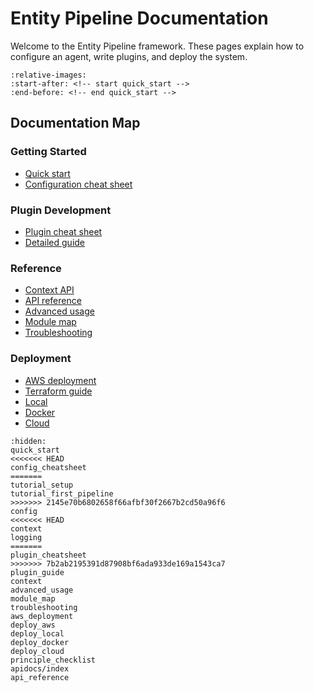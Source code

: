 # Entity Pipeline Documentation

Welcome to the Entity Pipeline framework. These pages explain how to configure an agent, write plugins, and deploy the system.

```{include} ../../README.md
:relative-images:
:start-after: <!-- start quick_start -->
:end-before: <!-- end quick_start -->
```

## Documentation Map

### Getting Started
- [Quick start](quick_start.md)
- [Configuration cheat sheet](config_cheatsheet.md)

### Plugin Development
- [Plugin cheat sheet](plugin_cheatsheet.md)
- [Detailed guide](plugin_guide.md)

### Reference
- [Context API](context.md)
- [API reference](api_reference.md)
- [Advanced usage](advanced_usage.md)
- [Module map](module_map.md)
- [Troubleshooting](troubleshooting.md)

### Deployment
- [AWS deployment](aws_deployment.md)
- [Terraform guide](deploy_aws.md)
- [Local](deploy_local.md)
- [Docker](deploy_docker.md)
- [Cloud](deploy_cloud.md)

```{toctree}
:hidden:
quick_start
<<<<<<< HEAD
config_cheatsheet
=======
tutorial_setup
tutorial_first_pipeline
>>>>>>> 2145e70b6802658f66afbf30f2667b2cd50a96f6
config
<<<<<<< HEAD
context
logging
=======
plugin_cheatsheet
>>>>>>> 7b2ab2195391d87908bf6ada933de169a1543ca7
plugin_guide
context
advanced_usage
module_map
troubleshooting
aws_deployment
deploy_aws
deploy_local
deploy_docker
deploy_cloud
principle_checklist
apidocs/index
api_reference
```
